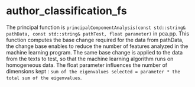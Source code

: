 # author_classification_fs
The principal function is ```principalComponentAnalysis(const std::string& pathData, const std::string& pathTest, float parameter)``` in pca.pp.
This function computes the base change required for the data from pathData, the change base enables to reduce the number of features analyzed in the machine learning program.
The same base change is applied to the data from the texts to test, so that the machine learning algorithm runs on homogeneous data.
The float parameter influences the number of dimensions kept : ```sum of the eigenvalues selected = parameter * the total sum of the eigenvalues```.
